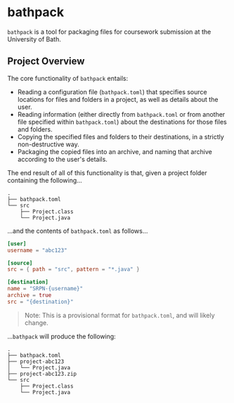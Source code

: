 # bathpack

`bathpack` is a tool for packaging files for coursework submission at the University of Bath.

## Project Overview

The core functionality of `bathpack` entails:

- Reading a configuration file (`bathpack.toml`) that specifies source locations for files and
  folders in a project, as well as details about the user.
- Reading information (either directly from `bathpack.toml` or from another file specified within
  `bathpack.toml`) about the destinations for those files and folders.
- Copying the specified files and folders to their destinations, in a strictly non-destructive way.
- Packaging the copied files into an archive, and naming that archive according to the user's
  details.

The end result of all of this functionality is that, given a project folder containing the
following...

```
.
├── bathpack.toml
└── src
    ├── Project.class
    └── Project.java
```

...and the contents of `bathpack.toml` as follows...

```toml
[user]
username = "abc123"

[source]
src = { path = "src", pattern = "*.java" }

[destination]
name = "SRPN-{username}"
archive = true
src = "{destination}"
```

> Note: This is a provisional format for `bathpack.toml`, and will likely change.

...`bathpack` will produce the following:

```
.
├── bathpack.toml
├── project-abc123
│   └── Project.java
├── project-abc123.zip
└── src
    ├── Project.class
    └── Project.java
```
